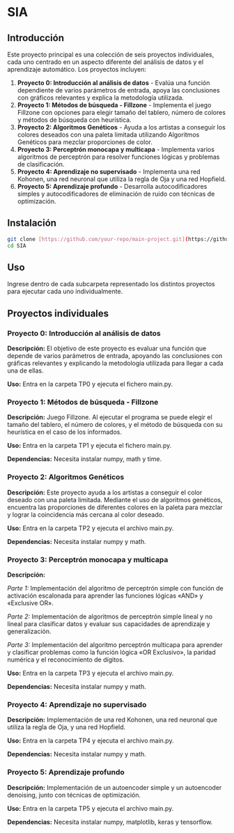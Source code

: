 # SIA

## Introducción

Este proyecto principal es una colección de seis proyectos individuales, cada uno centrado en un aspecto diferente del análisis de datos y el aprendizaje automático. Los proyectos incluyen:

1. **Proyecto 0: Introducción al análisis de datos** - Evalúa una función dependiente de varios parámetros de entrada, apoya las conclusiones con gráficos relevantes y explica la metodología utilizada.
2. **Proyecto 1: Métodos de búsqueda - Fillzone** - Implementa el juego Fillzone con opciones para elegir tamaño del tablero, número de colores y métodos de búsqueda con heurística.
3. **Proyecto 2: Algoritmos Genéticos** - Ayuda a los artistas a conseguir los colores deseados con una paleta limitada utilizando Algoritmos Genéticos para mezclar proporciones de color.
4. **Proyecto 3: Perceptrón monocapa y multicapa** - Implementa varios algoritmos de perceptrón para resolver funciones lógicas y problemas de clasificación.
5. **Proyecto 4: Aprendizaje no supervisado** - Implementa una red Kohonen, una red neuronal que utiliza la regla de Oja y una red Hopfield.
6. **Proyecto 5: Aprendizaje profundo** - Desarrolla autocodificadores simples y autocodificadores de eliminación de ruido con técnicas de optimización.

## Instalación
```bash
git clone [https://github.com/your-repo/main-project.git](https://github.com/victoriarossi/SIA.git)
cd SIA
```

## Uso
Ingrese dentro de cada subcarpeta representado los distintos proyectos para ejecutar cada uno individualmente. 

## Proyectos individuales


### Proyecto 0: Introducción al análisis de datos
**Descripción:** El objetivo de este proyecto es evaluar una función que depende de varios parámetros de entrada, apoyando las conclusiones con gráficas relevantes y explicando la metodología utilizada para llegar a cada una de ellas.

**Uso:** Entra en la carpeta TP0 y ejecuta el fichero main.py.


### Proyecto 1: Métodos de búsqueda - Fillzone
**Descripción:** Juego Fillzone. Al ejecutar el programa se puede elegir el tamaño del tablero, el número de colores, y el método de búsqueda con su heurística en el caso de los informados.

**Uso:** Entra en la carpeta TP1 y ejecuta el fichero main.py.

**Dependencias:** Necesita instalar numpy, math y time.


### Proyecto 2: Algoritmos Genéticos
**Descripción:** Este proyecto ayuda a los artistas a conseguir el color deseado con una paleta limitada. Mediante el uso de algoritmos genéticos, encuentra las proporciones de diferentes colores en la paleta para mezclar y lograr la coincidencia más cercana al color deseado.

**Uso:** Entra en la carpeta TP2 y ejecuta el archivo main.py.

**Dependencias:** Necesita instalar numpy y math.


### Proyecto 3: Perceptrón monocapa y multicapa
**Descripción:**

*Parte 1:* Implementación del algoritmo de perceptrón simple con función de activación escalonada para aprender las funciones lógicas «AND» y «Exclusive OR».

*Parte 2:* Implementación de algoritmos de perceptrón simple lineal y no lineal para clasificar datos y evaluar sus capacidades de aprendizaje y generalización.

*Parte 3:* Implementación del algoritmo perceptrón multicapa para aprender y clasificar problemas como la función lógica «OR Exclusivo», la paridad numérica y el reconocimiento de dígitos.

**Uso:** Entra en la carpeta TP3 y ejecuta el archivo main.py.

**Dependencias:** Necesita instalar numpy y math.


### Proyecto 4: Aprendizaje no supervisado
**Descripción:** Implementación de una red Kohonen, una red neuronal que utiliza la regla de Oja, y una red Hopfield.

**Uso:** Entra en la carpeta TP4 y ejecuta el archivo main.py.

**Dependencias:** Necesita instalar numpy y math.


### Proyecto 5: Aprendizaje profundo
**Descripción:** Implementación de un autoencoder simple y un autoencoder denoising, junto con técnicas de optimización.

**Uso:** Entra en la carpeta TP5 y ejecuta el archivo main.py.

**Dependencias:** Necesita instalar numpy, matplotlib, keras y tensorflow.

